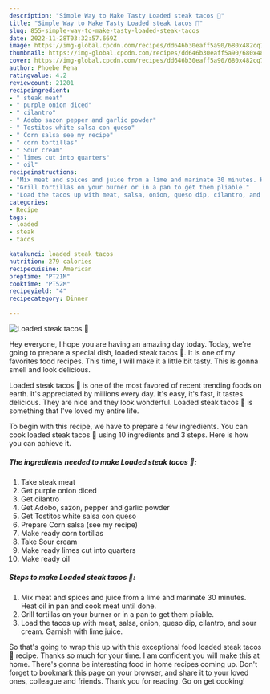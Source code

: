 ```yaml
---
description: "Simple Way to Make Tasty Loaded steak tacos 🌮"
title: "Simple Way to Make Tasty Loaded steak tacos 🌮"
slug: 855-simple-way-to-make-tasty-loaded-steak-tacos
date: 2022-11-28T03:32:57.669Z
image: https://img-global.cpcdn.com/recipes/dd646b30eaff5a90/680x482cq70/loaded-steak-tacos-recipe-main-photo.jpg
thumbnail: https://img-global.cpcdn.com/recipes/dd646b30eaff5a90/680x482cq70/loaded-steak-tacos-recipe-main-photo.jpg
cover: https://img-global.cpcdn.com/recipes/dd646b30eaff5a90/680x482cq70/loaded-steak-tacos-recipe-main-photo.jpg
author: Phoebe Pena
ratingvalue: 4.2
reviewcount: 21201
recipeingredient:
- " steak meat"
- " purple onion diced"
- " cilantro"
- " Adobo sazon pepper and garlic powder"
- " Tostitos white salsa con queso"
- " Corn salsa see my recipe"
- " corn tortillas"
- " Sour cream"
- " limes cut into quarters"
- " oil"
recipeinstructions:
- "Mix meat and spices and juice from a lime and marinate 30 minutes. Heat oil in pan and cook meat until done."
- "Grill tortillas on your burner or in a pan to get them pliable."
- "Load the tacos up with meat, salsa, onion, queso dip, cilantro, and sour cream. Garnish with lime juice."
categories:
- Recipe
tags:
- loaded
- steak
- tacos

katakunci: loaded steak tacos 
nutrition: 279 calories
recipecuisine: American
preptime: "PT21M"
cooktime: "PT52M"
recipeyield: "4"
recipecategory: Dinner

---
```



![Loaded steak tacos 🌮](https://img-global.cpcdn.com/recipes/dd646b30eaff5a90/680x482cq70/loaded-steak-tacos-recipe-main-photo.jpg)

Hey everyone, I hope you are having an amazing day today. Today, we're going to prepare a special dish, loaded steak tacos 🌮. It is one of my favorites food recipes. This time, I will make it a little bit tasty. This is gonna smell and look delicious.



Loaded steak tacos 🌮 is one of the most favored of recent trending foods on earth. It's appreciated by millions every day. It's easy, it's fast, it tastes delicious. They are nice and they look wonderful. Loaded steak tacos 🌮 is something that I've loved my entire life.


To begin with this recipe, we have to prepare a few ingredients. You can cook loaded steak tacos 🌮 using 10 ingredients and 3 steps. Here is how you can achieve it.

<!--inarticleads1-->

##### The ingredients needed to make Loaded steak tacos 🌮:

1. Take  steak meat
1. Get  purple onion diced
1. Get  cilantro
1. Get  Adobo, sazon, pepper and garlic powder
1. Get  Tostitos white salsa con queso
1. Prepare  Corn salsa (see my recipe)
1. Make ready  corn tortillas
1. Take  Sour cream
1. Make ready  limes cut into quarters
1. Make ready  oil




<!--inarticleads2-->

##### Steps to make Loaded steak tacos 🌮:

1. Mix meat and spices and juice from a lime and marinate 30 minutes. Heat oil in pan and cook meat until done.
1. Grill tortillas on your burner or in a pan to get them pliable.
1. Load the tacos up with meat, salsa, onion, queso dip, cilantro, and sour cream. Garnish with lime juice.




So that's going to wrap this up with this exceptional food loaded steak tacos 🌮 recipe. Thanks so much for your time. I am confident you will make this at home. There's gonna be interesting food in home recipes coming up. Don't forget to bookmark this page on your browser, and share it to your loved ones, colleague and friends. Thank you for reading. Go on get cooking!
